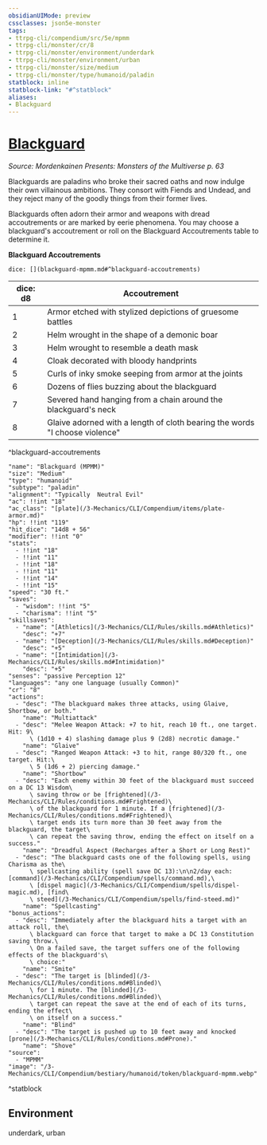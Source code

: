 ```yaml
---
obsidianUIMode: preview
cssclasses: json5e-monster
tags:
- ttrpg-cli/compendium/src/5e/mpmm
- ttrpg-cli/monster/cr/8
- ttrpg-cli/monster/environment/underdark
- ttrpg-cli/monster/environment/urban
- ttrpg-cli/monster/size/medium
- ttrpg-cli/monster/type/humanoid/paladin
statblock: inline
statblock-link: "#^statblock"
aliases:
- Blackguard
---
```

# [Blackguard](3-Mechanics\CLI\Compendium\bestiary\humanoid/blackguard-mpmm.md)
*Source: Mordenkainen Presents: Monsters of the Multiverse p. 63*  

Blackguards are paladins who broke their sacred oaths and now indulge their own villainous ambitions. They consort with Fiends and Undead, and they reject many of the goodly things from their former lives.

Blackguards often adorn their armor and weapons with dread accoutrements or are marked by eerie phenomena. You may choose a blackguard's accoutrement or roll on the Blackguard Accoutrements table to determine it.

**Blackguard Accoutrements**

`dice: [](blackguard-mpmm.md#^blackguard-accoutrements)`

| dice: d8 | Accoutrement |
|----------|--------------|
| 1 | Armor etched with stylized depictions of gruesome battles |
| 2 | Helm wrought in the shape of a demonic boar |
| 3 | Helm wrought to resemble a death mask |
| 4 | Cloak decorated with bloody handprints |
| 5 | Curls of inky smoke seeping from armor at the joints |
| 6 | Dozens of flies buzzing about the blackguard |
| 7 | Severed hand hanging from a chain around the blackguard's neck |
| 8 | Glaive adorned with a length of cloth bearing the words "I choose violence" |
^blackguard-accoutrements

```statblock
"name": "Blackguard (MPMM)"
"size": "Medium"
"type": "humanoid"
"subtype": "paladin"
"alignment": "Typically  Neutral Evil"
"ac": !!int "18"
"ac_class": "[plate](/3-Mechanics/CLI/Compendium/items/plate-armor.md)"
"hp": !!int "119"
"hit_dice": "14d8 + 56"
"modifier": !!int "0"
"stats":
  - !!int "18"
  - !!int "11"
  - !!int "18"
  - !!int "11"
  - !!int "14"
  - !!int "15"
"speed": "30 ft."
"saves":
  - "wisdom": !!int "5"
  - "charisma": !!int "5"
"skillsaves":
  - "name": "[Athletics](/3-Mechanics/CLI/Rules/skills.md#Athletics)"
    "desc": "+7"
  - "name": "[Deception](/3-Mechanics/CLI/Rules/skills.md#Deception)"
    "desc": "+5"
  - "name": "[Intimidation](/3-Mechanics/CLI/Rules/skills.md#Intimidation)"
    "desc": "+5"
"senses": "passive Perception 12"
"languages": "any one language (usually Common)"
"cr": "8"
"actions":
  - "desc": "The blackguard makes three attacks, using Glaive, Shortbow, or both."
    "name": "Multiattack"
  - "desc": "Melee Weapon Attack: +7 to hit, reach 10 ft., one target. Hit: 9\
      \ (1d10 + 4) slashing damage plus 9 (2d8) necrotic damage."
    "name": "Glaive"
  - "desc": "Ranged Weapon Attack: +3 to hit, range 80/320 ft., one target. Hit:\
      \ 5 (1d6 + 2) piercing damage."
    "name": "Shortbow"
  - "desc": "Each enemy within 30 feet of the blackguard must succeed on a DC 13 Wisdom\
      \ saving throw or be [frightened](/3-Mechanics/CLI/Rules/conditions.md#Frightened)\
      \ of the blackguard for 1 minute. If a [frightened](/3-Mechanics/CLI/Rules/conditions.md#Frightened)\
      \ target ends its turn more than 30 feet away from the blackguard, the target\
      \ can repeat the saving throw, ending the effect on itself on a success."
    "name": "Dreadful Aspect (Recharges after a Short or Long Rest)"
  - "desc": "The blackguard casts one of the following spells, using Charisma as the\
      \ spellcasting ability (spell save DC 13):\n\n2/day each: [command](/3-Mechanics/CLI/Compendium/spells/command.md),\
      \ [dispel magic](/3-Mechanics/CLI/Compendium/spells/dispel-magic.md), [find\
      \ steed](/3-Mechanics/CLI/Compendium/spells/find-steed.md)"
    "name": "Spellcasting"
"bonus_actions":
  - "desc": "Immediately after the blackguard hits a target with an attack roll, the\
      \ blackguard can force that target to make a DC 13 Constitution saving throw.\
      \ On a failed save, the target suffers one of the following effects of the blackguard's\
      \ choice:"
    "name": "Smite"
  - "desc": "The target is [blinded](/3-Mechanics/CLI/Rules/conditions.md#Blinded)\
      \ for 1 minute. The [blinded](/3-Mechanics/CLI/Rules/conditions.md#Blinded)\
      \ target can repeat the save at the end of each of its turns, ending the effect\
      \ on itself on a success."
    "name": "Blind"
  - "desc": "The target is pushed up to 10 feet away and knocked [prone](/3-Mechanics/CLI/Rules/conditions.md#Prone)."
    "name": "Shove"
"source":
  - "MPMM"
"image": "/3-Mechanics/CLI/Compendium/bestiary/humanoid/token/blackguard-mpmm.webp"
```
^statblock

## Environment

underdark, urban